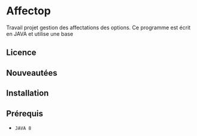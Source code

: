# Affectop
Travail projet gestion des affectations des options.
Ce programme est écrit en JAVA et utilise une base 

## Licence
## Nouveautées


## Installation

## Prérequis
- `JAVA 8`
